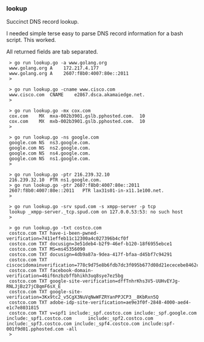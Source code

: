 ### lookup

Succinct DNS record lookup.

I needed simple terse easy to parse DNS record information for a bash script. This worked.

All returned fields are tab separated.


     > go run lookup.go -a www.golang.org
     www.golang.org	A	 172.217.4.177
     www.golang.org	A	 2607:f8b0:4007:80e::2011
     >

     > go run lookup.go -cname www.cisco.com
     www.cisco.com	CNAME	 e2867.dsca.akamaiedge.net.
     >

     > go run lookup.go -mx cox.com
     cox.com	MX	mxa-002b3901.gslb.pphosted.com.	 10
     cox.com	MX	mxb-002b3901.gslb.pphosted.com.	 10
     >

     > go run lookup.go -ns google.com
     google.com	NS	ns3.google.com.
     google.com	NS	ns2.google.com.
     google.com	NS	ns4.google.com.
     google.com	NS	ns1.google.com.
     >

     > go run lookup.go -ptr 216.239.32.10
     216.239.32.10	PTR	ns1.google.com.
     > go run lookup.go -ptr 2607:f8b0:4007:80e::2011
     2607:f8b0:4007:80e::2011	PTR	lax31s01-in-x11.1e100.net.
     >

     > go run lookup.go -srv spud.com -s xmpp-server -p tcp
     lookup _xmpp-server._tcp.spud.com on 127.0.0.53:53: no such host
     >

     > go run lookup.go -txt costco.com
     costco.com	TXT	have-i-been-pwned-verification=7411effeb11c12300a4c027396b4cf0f
     costco.com	TXT	docusign=3e51deb4-b2f9-46ef-b120-18f6955ebce1
     costco.com	TXT	MS=ms45356090
     costco.com	TXT	docusign=4db9a87a-9dea-417f-bfaa-d45bf7c94291
     costco.com	TXT	ciscocidomainverification=778c9d75e8b6fdb7dc3f095b677d08d21ececebe8462cb691c377eb0c061c825
     costco.com	TXT	facebook-domain-verification=46if6nzbzbffbhikh3uq8sye7ez5bg
     costco.com	TXT	google-site-verification=dffTnhrKhs3V5-UUHvEYJg-RNLJjBz27jCBqmF6sX_E
     costco.com	TXT	google-site-verification=3Kx9tc2_v5CgX3NuVqNwWFZRYanPPJCP3__8KbRxn5Q
     costco.com	TXT	adobe-idp-site-verification=ae9e3f0f-2848-4000-aed4-e1c7e8031815
     costco.com	TXT	v=spf1 include:_spf.costco.com include:_spf.google.com include:_spf1.costco.com      include:_spf2.costco.com include:_spf3.costco.com include:_spf4.costco.com include:spf-001f9d01.pphosted.com -all
     >

